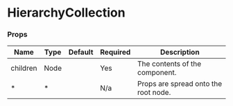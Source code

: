 # HierarchyCollection

### Props

| Name             | Type    | Default    | Required | Description                                                                   |
| ---------------- | ------- | ---------- | -------- |------------------------------------------------------------------------------ |
| children         | Node    |            | Yes      | The contents of the component.                                      |
| *                | *       |            | N/a      | Props are spread onto the root node.                                      |
